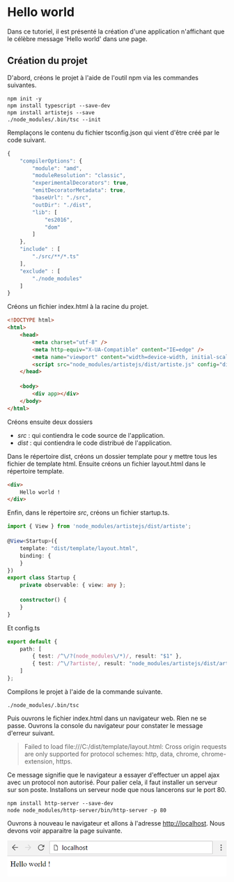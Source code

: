 
# Hello world

Dans ce tutoriel, il est présenté la création d'une application n'affichant que le célèbre message 'Hello world' dans une page.

## Création du projet

D'abord, créons le projet à l'aide de l'outil npm via les commandes suivantes.

```
npm init -y 
npm install typescript --save-dev 
npm install artistejs --save 
./node_modules/.bin/tsc --init 
```

Remplaçons le contenu du fichier tsconfig.json qui vient d'être créé par le code suivant.

```javascript
{ 
    "compilerOptions": { 
        "module": "amd", 
        "moduleResolution": "classic", 
        "experimentalDecorators": true, 
        "emitDecoratorMetadata": true, 
        "baseUrl": "./src", 
        "outDir": "./dist", 
        "lib": [ 
            "es2016", 
            "dom" 
        ] 
    }, 
    "include" : [ 
        "./src/**/*.ts" 
    ], 
    "exclude" : [ 
        "./node_modules" 
    ] 
}
```

Créons un fichier index.html à la racine du projet.

```html
<!DOCTYPE html> 
<html> 
    <head> 
        <meta charset="utf-8" /> 
        <meta http-equiv="X-UA-Compatible" content="IE=edge" /> 
        <meta name="viewport" content="width=device-width, initial-scale=1.0" /> 
        <script src="node_modules/artistejs/dist/artiste.js" config="dist/config" startup="dist/startup" placeholder="[app]"></script> 
    </head> 
     
    <body> 
        <div app></div> 
    </body> 
</html>
```

Créons ensuite deux dossiers

- _src_ : qui contiendra le code source de l'application.
- _dist_ : qui contiendra le code distribué de l'application.

Dans le répertoire dist, créons un dossier template pour y mettre tous les fichier de template html. Ensuite créons un fichier layout.html dans le répertoire template.

```html
<div> 
    Hello world ! 
</div>
```

Enfin, dans le répertoire _src_, créons un fichier startup.ts.

```typescript
import { View } from 'node_modules/artistejs/dist/artiste'; 
 
@View<Startup>({ 
    template: "dist/template/layout.html", 
    binding: { 
    } 
}) 
export class Startup { 
    private observable: { view: any }; 
     
    constructor() { 
    } 
} 
```
 
 Et config.ts

```typescript
export default { 
    path: [ 
        { test: /^\/?(node_modules\/*)/, result: "$1" }, 
        { test: /^\/?artiste/, result: "node_modules/artistejs/dist/artiste" } 
    ] 
};
```

Compilons le projet à l'aide de la commande suivante.

```
./node_modules/.bin/tsc
```

Puis ouvrons le fichier index.html dans un navigateur web. Rien ne se passe. Ouvrons la console du navigateur pour constater le message d'erreur suivant.

> Failed to load file:///C:/dist/template/layout.html: Cross origin requests are only supported for protocol schemes: http, data, chrome, chrome-extension, https.

Ce message signifie que le navigateur a essayer d'effectuer un appel ajax avec un protocol non autorisé. Pour palier cela, il faut installer un serveur sur son poste.
Installons un serveur node que nous lancerons sur le port 80.

```
npm install http-server --save-dev 
node node_modules/http-server/bin/http-server -p 80
```

Ouvrons à nouveau le navigateur et allons à l'adresse [http://localhost](http://localhost/). Nous devons voir apparaitre la page suivante.

![Exemple](../img/helloworld-example.png)